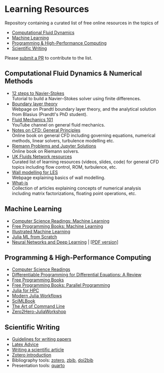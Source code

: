 # Learning Resources

Repository containing a curated list of free online resources in the topics of
- [Computational Fluid Dynamics](#computational-fluid-dynamics)
- [Machine Learning](#machine-learning)
- [Programming & High-Performance Computing](#programming--high-performance-computing)
- [Scientific Writing](#scientific-writing)

Please [submit a PR](https://github.com/b-fg/learning-resources/compare) to contribute to the list.

## Computational Fluid Dynamics & Numerical Methods
- [12 steps to Navier-Stokes](https://lorenabarba.com/blog/cfd-python-12-steps-to-navier-stokes/)<br>
Tutorial to build a Navier–Stokes solver using finite differences.
- [Boundary layer theory](https://francescoambrogi.github.io/courses/my-blayer-course/)<br>
Webpage on Prandtl boundary layer theory, and the analytical solution from Blasius (Prandtl's PhD student).
- [Fluid Mechanics 101](https://www.youtube.com/@fluidmechanics101)<br>
YouTube channel on general fluid mechanics.
- [Notes on CFD: General Principles](https://doc.cfd.direct/notes/cfd-general-principles/)<br>
Online book on general CFD including governing equations, numerical methods, linear solvers, turbulence modelling etc.
- [Riemann Problems and Jupyter Solutions](https://www.clawpack.org/riemann_book/html/Index.html)<br>
Online book on Riemann solvers.
- [UK Fluids Network resources](https://fluids.ac.uk/researcher-resources)<br>
Curated list of learning resources (videos, slides, code) for general CFD topics including flow control, ROM, turbulence, etc.
- [Wall modelling for LES](https://wmles.umd.edu/)<br>
Webpage explaining basics of wall modelling.
- [What-is](https://github.com/higham/what-is)<br>
Collection of articles explaining concepts of numerical analysis including matrix factorizations, floating point operations, etc.

## Machine Learning
- [Computer Science Readings: Machine Learning](https://github.com/amilajack/reading/tree/master/Machine_Learning)
- [Free Programming Books: Machine Learning](https://github.com/EbookFoundation/free-programming-books/blob/main/books/free-programming-books-subjects.md#machine-learning)
- [Illustrated Machine Learning](https://illustrated-machine-learning.github.io/)
- [Julia ML from Scratch](https://github.com/odsl-team/julia-ml-from-scratch)
- [Neural Networks and Deep Learning](http://neuralnetworksanddeeplearning.com/index.html) | [\[PDF version\]](https://github.com/antonvladyka/neuralnetworksanddeeplearning.com.pdf)

## Programming & High-Performance Computing
- [Computer Science Readings](https://github.com/amilajack/reading)
- [Differentiable Programming for Differential Equations: A Review](https://arxiv.org/abs/2406.09699)
- [Free Programming Books](https://github.com/EbookFoundation/free-programming-books)
- [Free Programming Books: Parallel Programming](https://github.com/EbookFoundation/free-programming-books/blob/main/books/free-programming-books-subjects.md#parallel-programming)
- [Julia for HPC](https://jblaschke.github.io/HPC-Julia/)
- [Modern Julia Workflows](https://modernjuliaworkflows.org/)
- [SciMLBook](https://github.com/SciML/SciMLBook)
- [The Art of Command Line](https://github.com/jlevy/the-art-of-command-line)
- [Zero2Hero-JuliaWorkshop](https://github.com/Datseris/Zero2Hero-JuliaWorkshop)

## Scientific Writing
- [Guidelines for writing papers](https://github.com/jerabaul29/guidelines_writing_papers)
- [Latex Advice](https://github.com/dspinellis/latex-advice)
- [Writing a scientific article](https://doi.org/10.1016/j.eurger.2015.08.005)
- [Zotero introduction](https://aweymo-ui.github.io/zotero_intro/)
- Bibliography tools: [zotero](https://www.zotero.org/), [zbib](https://zbib.org/), [doi2bib](https://www.doi2bib.org/)
- Presentation tools: [quarto](https://quarto.org/docs/presentations/revealjs/)
